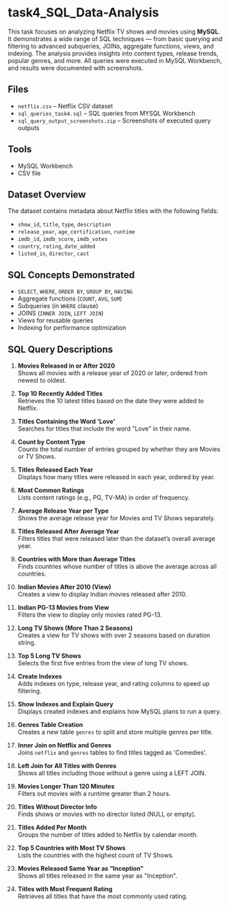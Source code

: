 # task4_SQL_Data-Analysis

This task focuses on analyzing Netflix TV shows and movies using **MySQL**. It demonstrates a wide range of SQL techniques — from basic querying and filtering to advanced subqueries, JOINs, aggregate functions, views, and indexing. The analysis provides insights into content types, release trends, popular genres, and more. All queries were executed in MySQL Workbench, and results were documented with screenshots.

## Files

- `netflix.csv` – Netflix CSV dataset
- `sql_queries_task4.sql` – SQL queries from MYSQL Workbench
- `sql_query_output_screenshots.zip` – Screenshots of executed query outputs

## Tools 

- MySQL Workbench
- CSV file

## Dataset Overview

The dataset contains metadata about Netflix titles with the following fields:

- `show_id`, `title`, `type`, `description`
- `release_year`, `age_certification`, `runtime`
- `imdb_id`, `imdb_score`, `imdb_votes`
- `country`, `rating`, `date_added`
- `listed_in`, `director`, `cast`

## SQL Concepts Demonstrated

- `SELECT`, `WHERE`, `ORDER BY`, `GROUP BY`, `HAVING`
- Aggregate functions (`COUNT`, `AVG`, `SUM`)
- Subqueries (in `WHERE` clause)
- JOINS (`INNER JOIN`, `LEFT JOIN`)
- Views for reusable queries
- Indexing for performance optimization

## SQL Query Descriptions 

1. **Movies Released in or After 2020**  
   Shows all movies with a release year of 2020 or later, ordered from newest to oldest.

2. **Top 10 Recently Added Titles**  
   Retrieves the 10 latest titles based on the date they were added to Netflix.

3. **Titles Containing the Word 'Love'**  
   Searches for titles that include the word "Love" in their name.

4. **Count by Content Type**  
   Counts the total number of entries grouped by whether they are Movies or TV Shows.

5. **Titles Released Each Year**  
   Displays how many titles were released in each year, ordered by year.

6. **Most Common Ratings**  
   Lists content ratings (e.g., PG, TV-MA) in order of frequency.

7. **Average Release Year per Type**  
   Shows the average release year for Movies and TV Shows separately.

8. **Titles Released After Average Year**  
   Filters titles that were released later than the dataset’s overall average year.

9. **Countries with More than Average Titles**  
   Finds countries whose number of titles is above the average across all countries.

10. **Indian Movies After 2010 (View)**  
    Creates a view to display Indian movies released after 2010.

11. **Indian PG-13 Movies from View**  
    Filters the view to display only movies rated PG-13.

12. **Long TV Shows (More Than 2 Seasons)**  
    Creates a view for TV shows with over 2 seasons based on duration string.

13. **Top 5 Long TV Shows**  
    Selects the first five entries from the view of long TV shows.

14. **Create Indexes**  
    Adds indexes on type, release year, and rating columns to speed up filtering.

15. **Show Indexes and Explain Query**  
    Displays created indexes and explains how MySQL plans to run a query.

16. **Genres Table Creation**  
    Creates a new table `genres` to split and store multiple genres per title.

17. **Inner Join on Netflix and Genres**  
    Joins `netflix` and `genres` tables to find titles tagged as 'Comedies'.

18. **Left Join for All Titles with Genres**  
    Shows all titles including those without a genre using a LEFT JOIN.

19. **Movies Longer Than 120 Minutes**  
    Filters out movies with a runtime greater than 2 hours.

20. **Titles Without Director Info**  
    Finds shows or movies with no director listed (NULL or empty).

21. **Titles Added Per Month**  
    Groups the number of titles added to Netflix by calendar month.

22. **Top 5 Countries with Most TV Shows**  
    Lists the countries with the highest count of TV Shows.

23. **Movies Released Same Year as “Inception”**  
    Shows all titles released in the same year as "Inception".

24. **Titles with Most Frequent Rating**  
    Retrieves all titles that have the most commonly used rating.
